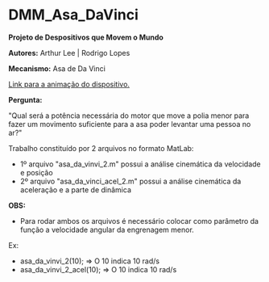 # DMM_Asa_DaVinci
**Projeto de Despositivos que Movem o Mundo**

**Autores:** Arthur Lee | Rodrigo Lopes

**Mecanismo:** Asa de Da Vinci

 [Link para a animação do dispositivo.](http://www.ornithopter.de/grafik/fluegel/flg_animation.gif)

**Pergunta:**

"Qual será a potência necessária do motor que move a polia menor para fazer um movimento suficiente para a asa poder levantar uma pessoa no ar?"

Trabalho constituído por 2 arquivos no formato MatLab:
* 1º arquivo "asa_da_vinvi_2.m" possui a análise cinemática da velocidade e posição
* 2º arquivo "asa_da_vinci_acel_2.m" possui a análise cinemática da aceleração e a parte de dinâmica
 
**OBS:**
* Para rodar ambos os arquivos é necessário colocar como parâmetro da função a velocidade angular da engrenagem menor.

Ex:
* asa_da_vinvi_2(10);   =>  O 10 indica 10 rad/s
* asa_da_vinvi_2_acel(10); =>  O 10 indica 10 rad/s


